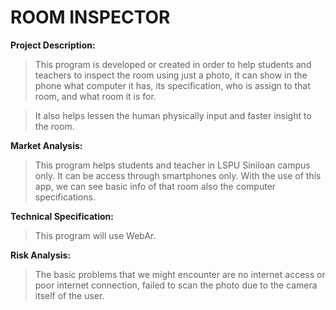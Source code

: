 # ROOM INSPECTOR

 **Project Description:**

>This program is developed or created in order to help students and teachers to inspect the room using just a photo, it can show in the phone what computer it has, its specification, who is assign to that room, and what room it is for.

>It also helps lessen the human physically input and faster insight to the room.

**Market Analysis:**

>This program helps students and teacher in LSPU Siniloan campus only. It can be access through smartphones only. With the use of this app, we can see basic info of that room also the computer specifications.

**Technical Specification:**

>This program will use WebAr.
  
**Risk Analysis:**
	
>The basic problems that we might encounter are no internet access or poor internet connection, failed to scan the photo due to the camera itself of the user.


